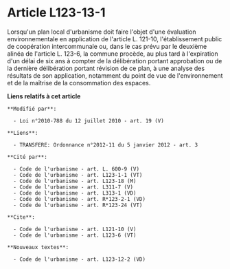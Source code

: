 # Article L123-13-1

Lorsqu'un plan local d'urbanisme doit faire l'objet d'une évaluation environnementale en application de l'article L. 121-10,
l'établissement public de coopération intercommunale ou, dans le cas prévu par le deuxième alinéa de l'article L. 123-6, la
commune procède, au plus tard à l'expiration d'un délai de six ans à compter de la délibération portant approbation ou de la
dernière délibération portant révision de ce plan, à une analyse des résultats de son application, notamment du point de vue
de l'environnement et de la maîtrise de la consommation des espaces.

**Liens relatifs à cet article**

	**Modifié par**:

	  - Loi n°2010-788 du 12 juillet 2010 - art. 19 (V)

	**Liens**:

	  - TRANSFERE: Ordonnance n°2012-11 du 5 janvier 2012 - art. 3

	**Cité par**:

	  - Code de l'urbanisme - art. L. 600-9 (V)
	  - Code de l'urbanisme - art. L123-1-1 (VT)
	  - Code de l'urbanisme - art. L123-18 (M)
	  - Code de l'urbanisme - art. L311-7 (V)
	  - Code de l'urbanisme - art. L313-1 (VD)
	  - Code de l'urbanisme - art. R*123-2-1 (VD)
	  - Code de l'urbanisme - art. R*123-24 (VT)

	**Cite**:

	  - Code de l'urbanisme - art. L121-10 (V)
	  - Code de l'urbanisme - art. L123-6 (VT)

	**Nouveaux textes**:

	  - Code de l'urbanisme - art. L123-12-2 (VD)
